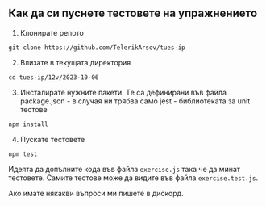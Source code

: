 ## Как да си пуснете тестовете на упражнението

1. Клонирате репото

```
git clone https://github.com/TelerikArsov/tues-ip
```

2. Влизате в текущата директория

```
cd tues-ip/12v/2023-10-06
```

3. Инсталирате нужните пакети. Tе са дефинирани във файла package.json - в случая ни трябва само jest - библиотеката за unit тестове

```
npm install
```

4. Пускате тестовете

```
npm test
```

Идеята да допълните кода във файла `exercise.js` така че да минат тестовете. Самите тестове може да видите във файла `exercise.test.js`.

Ако имате някакви въпроси ми пишете в дискорд.
